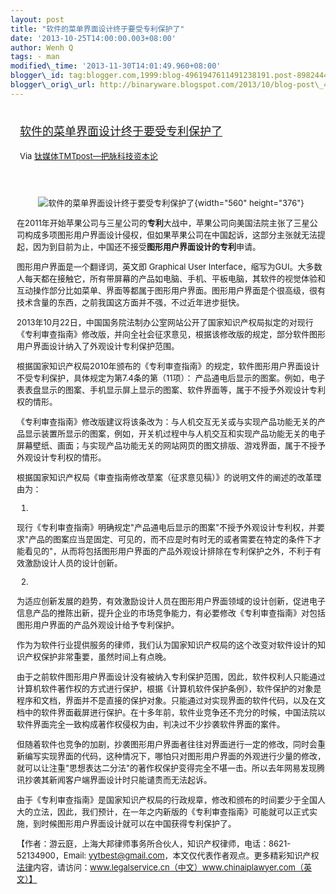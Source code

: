 ```yaml
--- 
layout: post 
title: "软件的菜单界面设计终于要受专利保护了" 
date: '2013-10-25T14:00:00.003+08:00' 
author: Wenh Q
tags: - man
modified\_time: '2013-11-30T14:01:49.960+08:00' 
blogger\_id: tag:blogger.com,1999:blog-4961947611491238191.post-8982444200795628830
blogger\_orig\_url: http://binaryware.blogspot.com/2013/10/blog-post\_4061.html
---
```

<div style="margin: 10px; padding: 5px;">

<div style="font-size: 18px;">

[软件的菜单界面设计终于要受专利保护了](http://www.tmtpost.com/73122.html)

</div>

<div style="font-size: 13px;">

Via [钛媒体TMTpost—把脉科技资本论](http://www.tmtpost.com/)

</div>

</div>

<div style="font-size: 13px; padding: 15px 0 10px 10px;">

<div style="text-align: center;">

![软件的菜单界面设计终于要受专利保护了](http://www.tmtpost.com/wp-content/uploads/2013/10/138261769477-560x376.jpg "软件的菜单界面设计终于要受专利保护了"){width="560"
height="376"}

</div>

在2011年开始苹果公司与三星公司的**专利**大战中，苹果公司向美国法院主张了三星公司构成多项图形用户界面设计侵权，但如果苹果公司在中国起诉，这部分主张就无法提起，因为到目前为止，中国还不接受**图形用户界面设计的专利**申请。

图形用户界面是一个翻译词，英文即 Graphical User
Interface，缩写为GUI。大多数人每天都在接触它，所有带屏幕的产品如电脑、手机、平板电脑，其软件的视觉体验和互动操作部分比如菜单、界面等都属于图形用户界面。图形用户界面是个很高级，很有技术含量的东西，之前我国这方面并不强，不过近年进步挺快。

2013年10月22日，中国国务院法制办公室网站公开了国家知识产权局拟定的对现行《专利审查指南》修改版，并向全社会征求意见，根据该修改版的规定，部分软件图形用户界面设计纳入了外观设计专利保护范围。

根据国家知识产权局2010年颁布的《专利审查指南》的规定，软件图形用户界面设计不受专利保护，具体规定为第7.4条的第（11项）：
产品通电后显示的图案。例如，电子表表盘显示的图案、手机显示屏上显示的图案、软件界面等，属于不授予外观设计专利权的情形。

《专利审查指南》修改版建议将该条改为：与人机交互无关或与实现产品功能无关的产品显示装置所显示的图案，例如，开关机过程中与人机交互和实现产品功能无关的电子屏幕壁纸、画面；与实现产品功能无关的网站网页的图文排版、游戏界面，属于不授予外观设计专利权的情形。

根据国家知识产权局《审查指南修改草案（征求意见稿）》的说明文件的阐述的改革理由为：

1.
现行《专利审查指南》明确规定"产品通电后显示的图案"不授予外观设计专利权，并要求"产品的图案应当是固定、可见的，而不应是时有时无的或者需要在特定的条件下才能看见的"，从而将包括图形用户界面的产品外观设计排除在专利保护之外，不利于有效激励设计人员的设计创新。

2.
为适应创新发展的趋势，有效激励设计人员在图形用户界面领域的设计创新，促进电子信息产品的推陈出新，提升企业的市场竞争能力，有必要修改《专利审查指南》对包括图形用户界面的产品外观设计给予专利保护。

作为为软件行业提供服务的律师，我们认为国家知识产权局的这个改变对软件设计的知识产权保护非常重要，虽然时间上有点晚。

由于之前软件图形用户界面设计没有被纳入专利保护范围，因此，软件权利人只能通过计算机软件著作权的方式进行保护，根据《计算机软件保护条例》，软件保护的对象是程序和文档，界面并不是直接的保护对象。只能通过对实现界面的软件代码，以及在文档中的软件界面截屏进行保护。在十多年前，软件业竞争还不充分的时候，中国法院以软件界面完全一致构成著作权侵权为由，判决过不少抄袭软件界面的案件。

但随着软件也竞争的加剧，抄袭图形用户界面者往往对界面进行一定的修改，同时会重新编写实现界面的代码，这种情况下，哪怕只对图形用户界面的外观进行少量的修改，就可以让注重"思想表达二分法"的著作权保护变得完全不堪一击。所以去年网易发现腾讯抄袭其新闻客户端界面设计时只能谴责而无法起诉。

由于《专利审查指南》是国家知识产权局的行政规章，修改和颁布的时间要少于全国人大的立法，因此，我们预计，在一年之内新版的《专利审查指南》可能就可以正式实施，到时候图形用户界面设计就可以在中国获得专利保护了。



【作者：游云庭，上海大邦律师事务所合伙人，知识产权律师，电话：8621-52134900，Email:
yytbest@gmail.com，本文仅代表作者观点。更多精彩知识产权[法律](http://www.tmtpost.com/tag/%E6%B3%95%E5%BE%8B "查看 法律 中的全部文章")内容，请访问：www.legalservice.cn（中文）www.chinaiplawyer.com（英文）】

</div>
